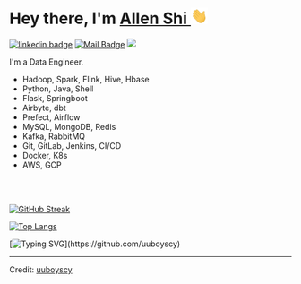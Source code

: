 <!-- ### Hi there 👋 -->

<!--
**uuboyscy/uuboyscy** is a ✨ _special_ ✨ repository because its `README.md` (this file) appears on your GitHub profile.

Here are some ideas to get you started:

- 🔭 I’m currently working on ...
- 🌱 I’m currently learning ...
- 👯 I’m looking to collaborate on ...
- 🤔 I’m looking for help with ...
- 💬 Ask me about ...
- 📫 How to reach me: ...
- 😄 Pronouns: ...
- ⚡ Fun fact: ...
-->

<h1>Hey there, I'm <a  href="https://github.com/uuboyscy/">Allen Shi </a> <img  src="https://raw.githubusercontent.com/ABSphreak/ABSphreak/master/gifs/Hi.gif" width="30px"></h1>

[![linkedin badge](https://img.shields.io/badge/uuboyscy-30302f?style=flat&logo=linkedin)](https://www.linkedin.com/in/chengyou-shi/)
[![Mail Badge](https://img.shields.io/badge/uuboyscy@uuboyscy.dev-30302f?style=flat&logo=Mail.Ru&logoColor=red)](mailto:uuboyscy@uuboyscy.dev)
<img src="https://komarev.com/ghpvc/?username=uuboyscy&style=plastic" />

I'm a Data Engineer. <br>
<!-- <img align='right' src="http://cdn.lowgif.com/small/9cb12f51dffbaaa6-character-typing-by-vincent-mokuenko-dribbble.gif" width="250" height="210"> -->

- Hadoop, Spark, Flink, Hive, Hbase
- Python, Java, Shell
- Flask, Springboot
- Airbyte, dbt
- Prefect, Airflow
- MySQL, MongoDB, Redis
- Kafka, RabbitMQ
- Git, GitLab, Jenkins, CI/CD
- Docker, K8s
- AWS, GCP

<br>
<br>

[![GitHub Streak](https://github-readme-streak-stats.herokuapp.com?user=uuboyscy&theme=dark&date_format=M%20j%5B%2C%20Y%5D)](https://git.io/streak-stats)

<!--img src = "https://github-readme-stats.vercel.app/api?username=uuboyscy&show_icons=true&theme=dark" width = 500-->

[![Top Langs](https://github-readme-stats.vercel.app/api/top-langs/?username=uuboyscy&theme=dark&layout=compact&langs_count=8&hide=jupyter%20notebook,openedge%20abl,css,cython,vba,smarty,jinja,fortran&exclude_repo=thi101,chi101-python-etl-dm-flask,tgi103,cfb101-python,tfb102,tibame-db105,cgi101,ceb102-course,eb103-python,tgi102,PORTFOLIO,tgi101,CFI102,CFI101,TFI101,TFB103,cfb101-git-practice,tfb101,ceb101-python,teb103-pyetl,teb103-python,ceb101-flask,ceb101-pyetl,course-html,teb102-pyetl,eb103-PyETL,EB102-PyETL,eb102-python,teb101-PyETL,PyETL-EB101,tibame-db106,cb104)](https://github.com/uuboyscy)

[![Typing SVG](https://readme-typing-svg.herokuapp.com/?lines=Thanks+For+Visiting!!&center=true&color="FF0000")](https://github.com/uuboyscy)

---

Credit: [uuboyscy](https://github.com/uuboyscy)

